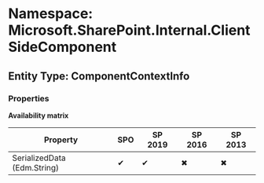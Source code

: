 # Namespace: Microsoft.SharePoint.Internal.ClientSideComponent
## Entity Type: ComponentContextInfo

### Properties

**Availability matrix**

Property | SPO | SP 2019 | SP 2016 | SP 2013
----------|-----|---------|---------|--------
SerializedData (Edm.String) | ✔ | ✔ | ✖ | ✖

